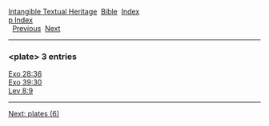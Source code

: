 [Intangible Textual Heritage](../../index)  [Bible](../index) 
[Index](index)   
[p Index](_p_)  
  [Previous](c08608)  [Next](c08610) 

------------------------------------------------------------------------

### &lt;plate&gt; 3 entries

[Exo 28:36](../kjv/exo028.htm#036)  
[Exo 39:30](../kjv/exo039.htm#030)  
[Lev 8:9](../kjv/lev008.htm#009)  

------------------------------------------------------------------------

[Next: plates (6)](c08610)
